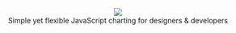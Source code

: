 <p align="center">
    <img src="https://photos.app.goo.gl/FBG2nHCGkWoC5H9B8"><br/>
    Simple yet flexible JavaScript charting for designers & developers
</p>
